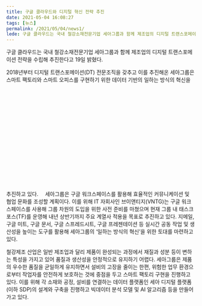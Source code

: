 ```yaml
---
title: 구글 클라우드와 디지털 혁신 전략 추진
date: 2021-05-04 16:08:27
tags: [뉴스]
permalink: /2021/05/04/news1/
lede: 구글 클라우드는 국내 철강소재전문기업 세아그룹과 함께 제조업의 디지털 트랜스포메이션 전략을 수립해 추진한다고 19일 밝혔다.
---
```


구글 클라우드는 국내 철강소재전문기업 세아그룹과 함께 제조업의 디지털 트랜스포메이션 전략을 수립해 추진한다고 19일 밝혔다.

2018년부터 디지털 트랜스포메이션(DT) 전문조직을 갖추고 이를 추진해온 세아그룹은 스마트 팩토리와 스마트 오피스를 구현하기 위한 데이터 기반의 일하는 방식의 혁신을 추진하고 있다.
<img src="https://source.unsplash.com/3fPXt37X6UQ/" width="10" height="300" />
세아그룹은 구글 워크스페이스를 활용해 효율적인 커뮤니케이션 및 협업 문화를 조성할 계획이다. 이를 위해 IT 자회사인 브이앤티지(VNTG)는 구글 워크스페이스를 사용해 그룹 차원의 도입을 위한 사전 준비를 마쳤으며 현재 그룹 내 태스크포스(TF)를 운영해 내년 상반기까지 주요 계열사 적용을 목표로 추진하고 있다. 지메일, 구글 미트, 구글 문서, 구글 스프레드시트, 구글 프레젠테이션 등 실시간 공동 작업 및 생산성을 높이는 도구를 활용해 세아그룹의 ‘일하는 방식의 혁신’을 위한 토대를 마련하고 있다.
    
철강제조 산업은 일반 제조업과 달리 제품이 완성되는 과정에서 재질과 성분 등이 변하는 특성을 가지고 있어 품질과 생산성을 안정적으로 유지하기 어렵다. 세아그룹은 제품의 우수한 품질을 균일하게 유지하면서 설비의 고장을 줄이는 한편, 위험한 업무 환경으로부터 작업자를 안전하게 보호하는 것에 중점을 두고 스마트 팩토리 구현을 진행하고 있다. 이를 위해 각 소재와 공정, 설비를 연결하는 데이터 플랫폼인 세아 디지털 플랫폼(이하 SDP)의 설계와 구축을 진행하고 빅데이터 분석 모델 및 AI 알고리즘 등을 만들어 가고 있다.